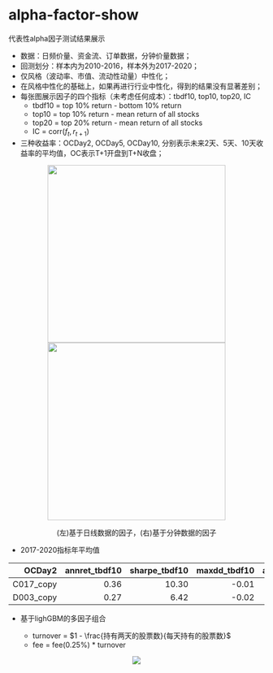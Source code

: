 # alpha-factor-show
代表性alpha因子测试结果展示
* 数据：日频价量、资金流、订单数据，分钟价量数据；
* 回测划分：样本内为2010-2016，样本外为2017-2020；
* 仅风格（波动率、市值、流动性动量）中性化；
* 在风格中性化的基础上，如果再进行行业中性化，得到的结果没有显著差别；
* 每张图展示因子的四个指标（未考虑任何成本）：tbdf10, top10, top20, IC
  - tbdf10 = top 10% return - bottom 10% return
  - top10 = top 10% return - mean return of all stocks
  - top20 = top 20% return - mean return of all stocks
  - IC = corr($f_t, r_{t+1}$)
* 三种收益率：OCDay2, OCDay5, OCDay10, 分别表示未来2天、5天、10天收益率的平均值，OC表示T+1开盘到T+N收盘；

<p align="center">
<img src="https://github.com/Jensenberg/alpha-factor-show/blob/master/B087_net_copy_figures_20100104_20200605.png" width="350"/><img src="https://github.com/Jensenberg/alpha-factor-show/blob/master/C017_copy_figures_20100104_20200605.png" width="350"/></p>

<p align="center">(左)基于日线数据的因子，(右)基于分钟数据的因子</p>

* 2017-2020指标年平均值

| OCDay2| annret_tbdf10 | sharpe_tbdf10 | maxdd_tbdf10 | annret_top10 | sharpe_top10 | maxdd_top10 | annret_top20 | sharpe_top20 | maxdd_top20 | mean_IC | tstat_IC |
| -------: | ------------: | ------------: | -----------: | -----------: | -----------: | ----------: | -----------: | -----------: | ----------: | ------: | -------: |
|C017_copy|          0.36 |          10.30 |        -0.01 |         0.16 |         7.44 |       -0.01 |         0.13 |         8.62 |       -0.01 |    0.03 |    11.53 |
|D003_copy| 0.27          | 6.42          | -0.02        | 0.14         | 5.24         | -0.01       | 0.10         | 5.74         | -0.01       | 0.02    | 7.69     |

* 基于lighGBM的多因子组合

  - turnover = $1 - \frac{持有两天的股票数}{每天持有的股票数}$
  - fee = fee(0.25%) * turnover
  
<p align="center">
<img src="https://github.com/Jensenberg/alpha-factor-show/blob/master/lgb-reg-cumsum.png"/></p>
